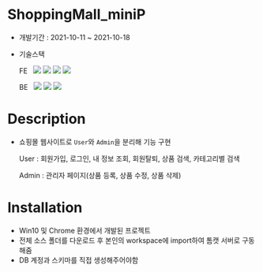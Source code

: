 # ShoppingMall_miniP
- 개발기간 : 2021-10-11 ~ 2021-10-18
- 기술스택 

  FE &nbsp; ![](https://img.shields.io/badge/-HTML5-E34F26?style=flat&logo=HTML5&logoColor=white) ![](https://img.shields.io/badge/-CSS3-1572B6?style=flat&logo=CSS3&logoColor=white) ![](https://img.shields.io/badge/-Javascript-F7DF1E?style=flat&logo=Javascript&logoColor=white) ![](https://img.shields.io/badge/-Bootstrap-7952B3?style=flat&logo=Bootstrap&logoColor=white)
  
  BE &nbsp; ![](https://img.shields.io/badge/-Java-007396?style=flat&logo=Java&logoColor=white) ![](https://img.shields.io/badge/-Spring-6DB33F?style=flat&logo=Spring&logoColor=white) ![](https://img.shields.io/badge/-Oracle-F80000?style=flat&logo=Oracle&logoColor=white) 

# Description
- 쇼핑몰 웹사이트로 `User`와 `Admin`을 분리해 기능 구현

   User : 회원가입, 로그인, 내 정보 조회, 회원탈퇴, 상품 검색, 카테고리별 검색
   
   Admin : 관리자 페이지(상품 등록, 상품 수정, 상품 삭제)

# Installation
- Win10 및 Chrome 환경에서 개발된 프로젝트
- 전체 소스 폴더를 다운로드 후 본인의 workspace에 import하여 톰캣 서버로 구동해줌
- DB 계정과 스키마를 직접 생성해주어야함

